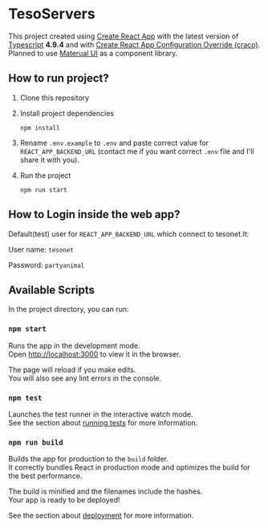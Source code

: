 # TesoServers

This project created using [Create React App](https://github.com/facebook/create-react-app) with the latest version of [Typescript](https://www.npmjs.com/package/typescript) **4.9.4** and with [Create React App Configuration Override (craco)](https://www.npmjs.com/package/@craco/craco). Planned to use [Materual UI](https://mui.com/material-ui/getting-started/overview/) as a component library.

## How to run project?

1. Clone this repository

2. Install project dependencies

    ```code
    npm install
    ```

3. Rename `.env.example` to `.env` and paste correct value for `REACT_APP_BACKEND_URL` (contact me if you want correct `.env` file and I'll share it with you).

4. Run the project

    ```code
    npm run start
    ```

## How to Login inside the web app?

Default(test) user for `REACT_APP_BACKEND_URL` which connect to tesonet.lt:

User name: `tesonet`

Password: `partyanimal`

## Available Scripts

In the project directory, you can run:

### `npm start`

Runs the app in the development mode.\
Open [http://localhost:3000](http://localhost:3000) to view it in the browser.

The page will reload if you make edits.\
You will also see any lint errors in the console.

### `npm test`

Launches the test runner in the interactive watch mode.\
See the section about [running tests](https://facebook.github.io/create-react-app/docs/running-tests) for more information.

### `npm run build`

Builds the app for production to the `build` folder.\
It correctly bundles React in production mode and optimizes the build for the best performance.

The build is minified and the filenames include the hashes.\
Your app is ready to be deployed!

See the section about [deployment](https://facebook.github.io/create-react-app/docs/deployment) for more information.
